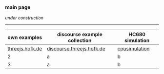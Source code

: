 ### main page ###

*under construction*

---

own examples    | discourse example collection | HC680 simulation
--------------- | ---------------------------- | -----------------
[threejs.hofk.de](https://threejs.hofk.de) | [discourse.threejs.hofk.de](http://discourse.threejs.hofk.de) | [cpusimulation](https://hofk.github.io/cpusimulation/)
2 | a | b
3 | a | b
